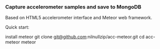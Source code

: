 ### Capture accelerometer samples and save to MongoDB

Based on HTML5 accelerometer interface and Meteor web framework.

Quick start:

install meteor
git clone git@github.com:nilnullzip/acc-meteor.git
cd acc-meteor
meteor
